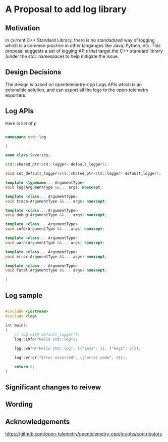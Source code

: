 # A Proposal to add log library

## Motivation

In current C++ Standard Library, there is no standadized way of logging which is a common practice in other langauges like Java, Python, etc. This proposal suggests a set of logging APIs that target the C++ standard library (under the std:: namespace) to help mitigate the issue.

## Design Decisions

The design is based on opentelemetry-cpp Logs APIs which is an extensible solution, and can export all the logs to the open-telemetry exporters.

## Log APIs

Here is list of p

```cpp

namespace std::log

{

enum class Severity;

std::shared_ptr<std::logger> default_logger();

void set_default_logger(std::shared_ptr<std::logger> default_logger);

template <typename... ArgumentType>
void log(ArgumentType &&... args) noexcept;

template <class... ArgumentType>
void trace(ArgumentType &&... args) noexcept;

template <class... ArgumentType>
void debug(ArgumentType &&... args) noexcept;

template <class... ArgumentType>
void info(ArgumentType &&... args) noexcept;

template <class... ArgumentType>
void warn(ArgumentType &&... args) noexcept;

template <class... ArgumentType>
void error(ArgumentType &&... args) noexcept;

template <class... ArgumentType>
void fatal(ArgumentType &&... args) noexcept;

}

```

## Log sample

```cpp

#include <iostream>
#include <log>

int main()
{
    // log with default_logger();
    log::info("Hello std::log");

    log::warn("Hello std::log", {{"key1": 1}, {"key2": 2}});

    log::error("Error occurred", {{"error_code", 3}});

    return 0;
}

```

## Significant changes to reivew

## Wording

## Acknowledgements
https://github.com/open-telemetry/opentelemetry-cpp/graphs/contributors